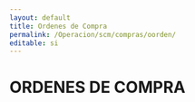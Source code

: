 ```yaml
---
layout: default
title: Ordenes de Compra
permalink: /Operacion/scm/compras/oorden/
editable: si
---
```


# ORDENES DE COMPRA

